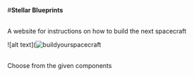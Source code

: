 #**Stellar Blueprints**

<br>A website for instructions on how to build the next spacecraft</br>

![alt text](![buildyourspacecraft](https://github.com/user-attachments/assets/f7cd29bc-13e2-4eff-b640-4f92d888f58f)

<br>Choose from the given components</br>


